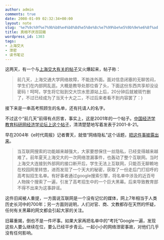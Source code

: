 ```yaml
---
author: admin
comments: true
date: 2008-01-09 02:32:34+00:00
layout: note
slug: '%e7%9c%9f%e7%9b%b8%e4%b8%8d%e5%8e%8c%e7%99%be%e5%9b%9e%e6%8f%ad'
title: 真相不厌百回揭
wordpress_id: 1303
tags:
- 上海交大
- 泄密
- 读书笔记
---
```


这两天，有一个与[上海交大有关的帖子](http://hi.baidu.com/ruliay/blog/item/b35cc1ea5c3c1fd7d439c984.html)又火爆起来，帖子称：





<blockquote>前几天，上海交通大学网络故障，不能连外面。面对信息闭塞的无聊苦闷，学生们在内部网乱逛。大概是教导处那位昏了头，下面这份东西共享却没设密码！呵呵，学生将它贴到交大饮水思源站上后，20分钟后就被斑竹删了，不过已经成为了当天十大之二，不过后来者看不到内容罢了：)</blockquote>



接下来是一串高考照顾生的名单，还有托请人的名字。

不过这个“前几天”前得有点厉害，事实上，这是2001年的一个帖子。[中国经济学教育科研网经济学论坛上这个帖子](http://bbs.cenet.org.cn/html/board17923/topic11262.htm)，清清楚楚地写着发表于2001-8-21。

早在2004年《e时代周报》记者曹天，就借“网络隐私”这个话题，[把这件事披露出来](http://sym2005.cass.cn/file/2004031713237.html)。




<blockquote>
当互联网搜索的功能越来越强大，大家要想保住一丝隐私，已经变得越来越难了。前年夏天上海交大的一次网络泄漏事件，也轰动了整个互联网。当时上海交大连接到外部网的接口断开后，学生无法上互联网，只能百无聊赖地在校园网里转悠，进而发现了一个天大的秘密，获取了一份走后门打招呼的高考拟招生名单。有好事者通过google搜索引擎，将名单中涉及的近百号人物挨个搜索了一遍，引发了高考招生中的一个巨大黑幕。后来导致教育部不得不出来为这事辟谣。</blockquote>



这件旧闻被人重提，一方面说互联网是一个没有记忆的媒体，网上7年相当于人类历史长河中的700年；另一方面则说明，人们对官、商、文教都存在天然的怀疑，任何有关黑幕的网文都会引起大家的关注。

旧幕重揭，倒也不是一件坏事。如果大家再把名单中的“考托”Google一遍，发现这些人要么继续在位，要么已经平步青云。一起小小的网络泄密事故，对他们几乎没有任何影响。

